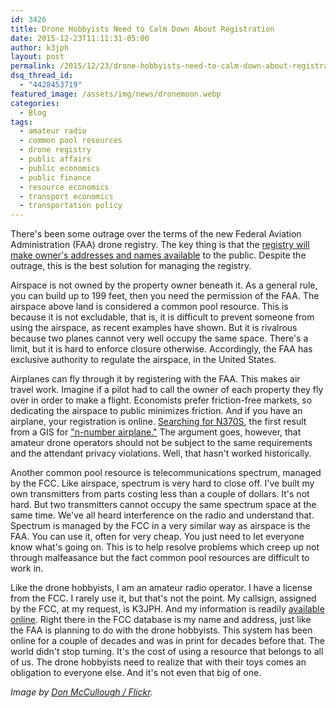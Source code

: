 ```yaml
---
id: 3426
title: Drone Hobbyists Need to Calm Down About Registration
date: 2015-12-23T11:11:31-05:00
author: k3jph
layout: post
permalink: /2015/12/23/drone-hobbyists-need-to-calm-down-about-registration/
dsq_thread_id:
  - "4428453719"
featured_image: /assets/img/news/dronemoon.webp
categories:
  - Blog
tags:
  - amateur radio
  - common pool resources
  - drone registry
  - public affairs
  - public economics
  - public finance
  - resource economics
  - transport economics
  - transportation policy
---
```

There's been some outrage over the terms of the new Federal Aviation Administration (FAA) drone registry.  The key thing is that the [registry will make owner's addresses and names available](http://www.forbes.com/sites/johngoglia/2015/12/18/faa-finally-admits-names-and-home-addresses-in-drone-registry-will-be-publicly-available) to the public.  Despite the outrage, this is the best solution for managing the registry.

Airspace is not owned by the property owner beneath it.  As a general rule, you can build up to 199 feet, then you need the permission of the FAA.  The airspace above land is considered a common pool resource.  This is because it is not excludable, that is, it is difficult to prevent someone from using the airspace, as recent examples have shown.  But it is rivalrous because two planes cannot very well occupy the same space.  There's a limit, but it is hard to enforce closure otherwise.  Accordingly, the FAA has exclusive authority to regulate the airspace, in the United States.  

Airplanes can fly through it by registering with the FAA.  This makes air travel work.  Imagine if a pilot had to call the owner of each property they fly over in order to make a flight.  Economists prefer friction-free markets, so dedicating the airspace to public minimizes friction.  And if you have an airplane, your registration is online.  [Searching for N370S](http://registry.faa.gov/aircraftinquiry/NNum_Results.aspx?NNumbertxt=N370S), the first result from a GIS for ["n-number airplane."](https://www.google.com/search?q=n-number+example&source=lnms&tbm=isch&sa=X&ved=0ahUKEwiDuODe4u_JAhVFOz4KHfxiDZYQ_AUIBygB&biw=1440&bih=784#tbm=isch&q=n-number+airplane)  The argument goes, however, that amateur drone operators should not be subject to the same requirements and the attendant privacy violations.  Well, that hasn't worked historically.

Another common pool resource is telecommunications spectrum, managed by the FCC.  Like airspace, spectrum is very hard to close off.  I've built my own transmitters from parts costing less than a couple of dollars.  It's not hard.  But two transmitters cannot occupy the same spectrum space at the same time.  We've all heard interference on the radio and understand that.  Spectrum is managed by the FCC in a very similar way as airspace is the FAA.  You can use it, often for very cheap.  You just need to let everyone know what's going on.  This is to help resolve problems which creep up not through malfeasance but the fact common pool resources are difficult to work in.

Like the drone hobbyists, I am an amateur radio operator.  I have a license from the FCC.  I rarely use it, but that's not the point.  My callsign, assigned by the FCC, at my request, is K3JPH.  And my information is readily [available online](http://wireless2.fcc.gov/UlsApp/UlsSearch/license.jsp?licKey=3503446).   Right there in the FCC database is my name and address, just like the FAA is planning to do with the drone hobbyists.  This system has been online for a couple of decades and was in print for decades before that.  The world didn't stop turning.  It's the cost of using a resource that belongs to all of us.  The drone hobbyists need to realize that with their toys comes an obligation to everyone else.  And it's not even that big of one. 

_Image by [Don McCullough / Flickr](https://www.flickr.com/photos/69214385@N04/8725078749/)._
